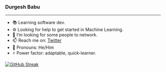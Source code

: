 ### Durgesh Babu

---

-   📚 Learning software dev.
-   ⚙︎ Looking for help to get started in Machine Learning.
-   🤔 I’m looking for some people to network.
-   📫 Reach me on: [Twitter](https://twitter.com/Durgesh_B_G)
-   👦 Pronouns: He/Him
-   ⚡ Power factor: adaptable, quick-learner.

[![GitHub Streak](https://streak-stats.demolab.com?user=durgeshbg&theme=highcontrast&border_radius=5)](https://git.io/streak-stats)
